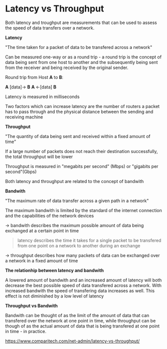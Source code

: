 # Latency vs Throughput 

Both latency and troughput are measurements that can be used to assess the speed of data transfers over a network. 


**Latency**

"The time taken for a packet of data to be transfered across a network" 

Can be measured one-way or as a round trip - a round trip is the concept of data being sent from one host to another
and the subsequently being sent from the receiver and being received by the original sender.

Round trip from Host **A** to **B**:

**A**  [data]-> **B**
**A**  <-[data] **B**  
 

Latency is measured in milliseconds

Two factors which can increase latency are the number of routers a packet has to pass through and 
the physical distance between the sending and receiving machine 



**Throughput**

"The quantity of data being sent and received within a fixed amount of time"

If a large number of packets does not reach their destination successfully,
the total throughput will be lower 

Throughput is measured in "megabits per second" (Mbps) or "gigabits per second"(Gbps)  





Both latency and throughput are related to the concept of bandwith


**Bandwith**

"The maximum rate of data transfer across a given path in a network"

The maximum bandwith is limited by the standard of the internet connection and the capabilities of the network devices



-> bandwith describes the maximum possible amount of data being exchanged at a certain point in time 

> latency describes the time it takes for a single packet to be transfered from one point on a network to another during an exchange 

-> throughput describes how many packets of data can be exchanged over a network in a fixed amount of time


 
**The relationhip between latency and bandwith**

A lowered amount of bandwith and an increased amount of latency will both decrease the
best possible speed of data transfered across a network. With increased bandwith the 
speed of transfering data increases as well. This effect is not diminished by a 
low level of latency


**Throughput vs Bandwith**

Bandwith can be thought of as the limit of the amount of data that can transfered over the network
at one point in time, while throughput can be though of as the actual amount of data that is being 
transfered at one point in time - in practice.



https://www.comparitech.com/net-admin/latency-vs-throughput/
